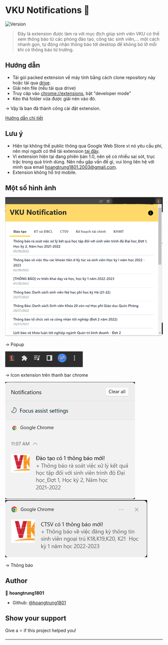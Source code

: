 # VKU Notifications 👋
![Version](https://img.shields.io/badge/version-1.0-blue.svg?cacheSeconds=2592000&style=for-the-badge)

> Đây là extension được làm ra với mục địch giúp sinh viên VKU có thể xem thông báo từ các phòng đào tạo, công tác sinh viên,... một cách nhanh gọn, tự động nhận thông báo tới desktop để không bỏ lỡ mỗi khi có thông báo từ trường.

## Hướng dẫn
+ Tải gói packed extension về máy tính bằng cách clone repository này hoặc tải qua [drive](https://drive.google.com/file/d/1rfgkrvxqQXdCMihcqloEW9GNG16dolG_/view?usp=sharing).
+ Giải nén file (nếu tải qua drive)
+ Truy câp vào [chrome://extensions](chrome://extension), bật "developer mode"
+ Kéo thả folder vừa được giải nén vào đó.

→ Vậy là bạn đã thành công cài đặt extension.

[Hướng dẫn chi tiết](https://docs.google.com/document/d/1O2BxHBuod0sSGjswPo-0QCYIfZsZBVcIar_7K4bwYVs/edit?usp=sharing)
## Lưu ý

+ Hiện tại không thể public thông qua Google Web Store vì nó yêu cầu phí, nên mọi người có thể tải extension [tại đây](https://drive.google.com/file/d/1rfgkrvxqQXdCMihcqloEW9GNG16dolG_/view?usp=sharing).
+ Vì extension hiện tại đang phiên bản 1.0, nên sẽ có nhiều sai sót, trục trặc trong quá trình dùng. Nên nếu gặp vấn đề gì, vui lòng liên hệ với mình qua email hoangtrung1801.2003@gmail.com.
+ Extension không hỗ trợ mobile.

## Một số hình ảnh
![image-4](./images/image-4.png)

→ Popup

![image-3](./images/image-3.png)

→ Icon extension trên thanh bar chrome

![image-1](./images/image-1.png)
![image-2](./images/image-2.png)

→ Thông báo



## Author

👤 **hoangtrung1801**

* Github: [@hoangtrung1801](https://github.com/hoangtrung1801)

## Show your support

Give a ⭐️ if this project helped you!


***